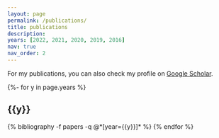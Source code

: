 ```yaml
---
layout: page
permalink: /publications/
title: publications
description: 
years: [2022, 2021, 2020, 2019, 2016]
nav: true
nav_order: 2
---
```

For my publications, you can also check my profile on <a href="https://scholar.google.com/citations?user=rX-SfF8AAAAJ">Google Scholar</a>.

<!-- _pages/publications.md -->
<div class="publications">

{%- for y in page.years %}
  <h2 class="year">{{y}}</h2>
  {% bibliography -f papers -q @*[year={{y}}]* %}
{% endfor %}

</div>
